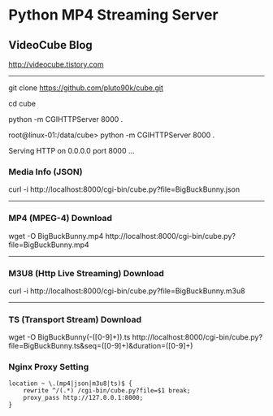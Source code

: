 Python MP4 Streaming Server
===========================

VideoCube Blog
--------------

http://videocube.tistory.com
* * *


git clone https://github.com/pluto90k/cube.git

cd cube

python -m CGIHTTPServer 8000 .

root@linux-01:/data/cube> python -m CGIHTTPServer 8000 .

Serving HTTP on 0.0.0.0 port 8000 ...

### Media Info (JSON)

curl -i http://localhost:8000/cgi-bin/cube.py?file=BigBuckBunny.json

* * *

### MP4 (MPEG-4) Download

wget -O BigBuckBunny.mp4 http://localhost:8000/cgi-bin/cube.py?file=BigBuckBunny.mp4

* * *

### M3U8 (Http Live Streaming) Download

curl -i http://localhost:8000/cgi-bin/cube.py?file=BigBuckBunny.m3u8

* * *

### TS (Transport Stream) Download

wget -O BigBuckBunny(-([0-9]+)).ts http://localhost:8000/cgi-bin/cube.py?file=BigBuckBunny.ts&seq=([0-9]+)&duration=([0-9]+)


### Nginx Proxy Setting
	location ~ \.(mp4|json|m3u8|ts)$ {
        rewrite ^/(.*) /cgi-bin/cube.py?file=$1 break;
        proxy_pass http://127.0.0.1:8000;
    }
